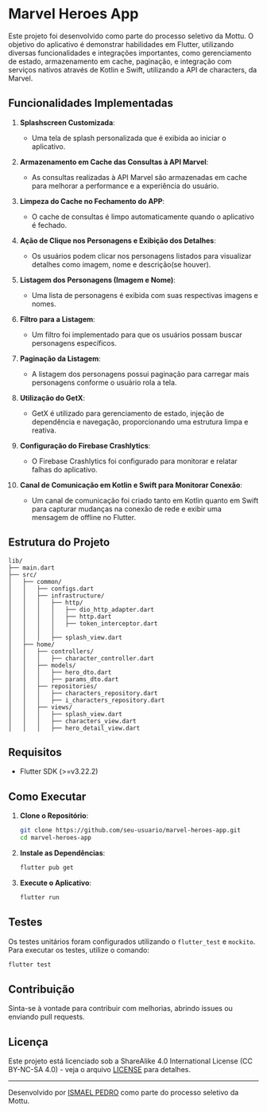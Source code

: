 
# Marvel Heroes App

Este projeto foi desenvolvido como parte do processo seletivo da Mottu. O objetivo do aplicativo é demonstrar habilidades em Flutter, utilizando diversas funcionalidades e integrações importantes, como gerenciamento de estado, armazenamento em cache, paginação, e integração com serviços nativos através de Kotlin e Swift, utilizando a API de characters, da Marvel.

## Funcionalidades Implementadas

1. **Splashscreen Customizada**:
   - Uma tela de splash personalizada que é exibida ao iniciar o aplicativo.

2. **Armazenamento em Cache das Consultas à API Marvel**:
   - As consultas realizadas à API Marvel são armazenadas em cache para melhorar a performance e a experiência do usuário.

3. **Limpeza do Cache no Fechamento do APP**:
   - O cache de consultas é limpo automaticamente quando o aplicativo é fechado.

4. **Ação de Clique nos Personagens e Exibição dos Detalhes**:
   - Os usuários podem clicar nos personagens listados para visualizar detalhes como imagem, nome e descrição(se houver).

5. **Listagem dos Personagens (Imagem e Nome)**:
   - Uma lista de personagens é exibida com suas respectivas imagens e nomes.

6. **Filtro para a Listagem**:
   - Um filtro foi implementado para que os usuários possam buscar personagens específicos.

7. **Paginação da Listagem**:
   - A listagem dos personagens possui paginação para carregar mais personagens conforme o usuário rola a tela.

8. **Utilização do GetX**:
   - GetX é utilizado para gerenciamento de estado, injeção de dependência e navegação, proporcionando uma estrutura limpa e reativa.

9. **Configuração do Firebase Crashlytics**:
   - O Firebase Crashlytics foi configurado para monitorar e relatar falhas do aplicativo.

10. **Canal de Comunicação em Kotlin e Swift para Monitorar Conexão**:
    - Um canal de comunicação foi criado tanto em Kotlin quanto em Swift para capturar mudanças na conexão de rede e exibir uma mensagem de offline no Flutter.

## Estrutura do Projeto

```plaintext
lib/
├── main.dart
├── src/
│   ├── common/
│   │   ├── configs.dart
│   │   ├── infrastructure/
│   │   │   ├── http/
│   │   │   │   ├── dio_http_adapter.dart
│   │   │   │   ├── http.dart
│   │   │   │   ├── token_interceptor.dart
│   │   │   │
│   │   │   ├── splash_view.dart
│   ├── home/
│   │   ├── controllers/
│   │   │   ├── character_controller.dart
│   │   ├── models/
│   │   │   ├── hero_dto.dart
│   │   │   ├── params_dto.dart
│   │   ├── repositories/
│   │   │   ├── characters_repository.dart
│   │   │   ├── i_characters_repository.dart
│   │   ├── views/
│   │   │   ├── splash_view.dart
│   │   │   ├── characters_view.dart
│   │   │   ├── hero_detail_view.dart
```

## Requisitos

- Flutter SDK (>=v3.22.2)

## Como Executar

1. **Clone o Repositório**:
   ```bash
   git clone https://github.com/seu-usuario/marvel-heroes-app.git
   cd marvel-heroes-app
   ```

2. **Instale as Dependências**:
   ```bash
   flutter pub get
   ```

3. **Execute o Aplicativo**:
   ```bash
   flutter run
   ```

## Testes

Os testes unitários foram configurados utilizando o `flutter_test` e `mockito`. Para executar os testes, utilize o comando:

```bash
flutter test
```

## Contribuição

Sinta-se à vontade para contribuir com melhorias, abrindo issues ou enviando pull requests.

## Licença

Este projeto está licenciado sob a ShareAlike 4.0 International License (CC BY-NC-SA 4.0) - veja o arquivo [LICENSE](LICENSE) para detalhes.

---

Desenvolvido por [ISMAEL PEDRO](https://www.linkedin.com/in/ismaelpedro/) como parte do processo seletivo da Mottu.
